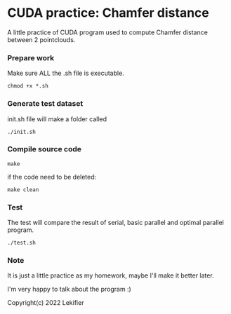 # CUDA practice: Chamfer distance

A little practice of CUDA program used to compute Chamfer distance between 2 pointclouds.

### Prepare work
Make sure ALL the .sh file is executable.
```
chmod +x *.sh
```

### Generate test dataset
init.sh file will make a folder called 
```
./init.sh
```

### Compile source code
```
make
```
if the code need to be deleted:
```
make clean
```
### Test
The test will compare the result of serial, basic parallel and optimal parallel program.

```
./test.sh
```

### Note
It is just a little practice as my homework, maybe I'll make it better later.

I'm very happy to talk about the program :)

Copyright(c) 2022 Lekifier